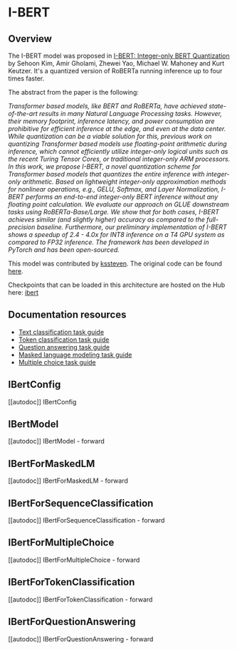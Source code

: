<!--Copyright 2020 The HuggingFace Team. All rights reserved.

Licensed under the Apache License, Version 2.0 (the "License"); you may not use this file except in compliance with
the License. You may obtain a copy of the License at

http://www.apache.org/licenses/LICENSE-2.0

Unless required by applicable law or agreed to in writing, software distributed under the License is distributed on
an "AS IS" BASIS, WITHOUT WARRANTIES OR CONDITIONS OF ANY KIND, either express or implied. See the License for the
specific language governing permissions and limitations under the License.

⚠️ Note that this file is in Markdown but contain specific syntax for our doc-builder (similar to MDX) that may not be
rendered properly in your Markdown viewer.

-->

# I-BERT

## Overview

The I-BERT model was proposed in [I-BERT: Integer-only BERT Quantization](https://arxiv.org/abs/2101.01321) by
Sehoon Kim, Amir Gholami, Zhewei Yao, Michael W. Mahoney and Kurt Keutzer. It's a quantized version of RoBERTa running
inference up to four times faster.

The abstract from the paper is the following:

*Transformer based models, like BERT and RoBERTa, have achieved state-of-the-art results in many Natural Language
Processing tasks. However, their memory footprint, inference latency, and power consumption are prohibitive for
efficient inference at the edge, and even at the data center. While quantization can be a viable solution for this,
previous work on quantizing Transformer based models use floating-point arithmetic during inference, which cannot
efficiently utilize integer-only logical units such as the recent Turing Tensor Cores, or traditional integer-only ARM
processors. In this work, we propose I-BERT, a novel quantization scheme for Transformer based models that quantizes
the entire inference with integer-only arithmetic. Based on lightweight integer-only approximation methods for
nonlinear operations, e.g., GELU, Softmax, and Layer Normalization, I-BERT performs an end-to-end integer-only BERT
inference without any floating point calculation. We evaluate our approach on GLUE downstream tasks using
RoBERTa-Base/Large. We show that for both cases, I-BERT achieves similar (and slightly higher) accuracy as compared to
the full-precision baseline. Furthermore, our preliminary implementation of I-BERT shows a speedup of 2.4 - 4.0x for
INT8 inference on a T4 GPU system as compared to FP32 inference. The framework has been developed in PyTorch and has
been open-sourced.*

This model was contributed by [kssteven](https://huggingface.co/kssteven). The original code can be found [here](https://github.com/kssteven418/I-BERT).

Checkpoints that can be loaded in this architecture are hosted on the Hub here: [ibert](https://huggingface.co/models?other=ibert)

## Documentation resources

- [Text classification task guide](../tasks/sequence_classification)
- [Token classification task guide](../tasks/token_classification)
- [Question answering task guide](../tasks/question_answering)
- [Masked language modeling task guide](../tasks/masked_language_modeling)
- [Multiple choice task guide](../tasks/masked_language_modeling)

## IBertConfig

[[autodoc]] IBertConfig

## IBertModel

[[autodoc]] IBertModel
    - forward

## IBertForMaskedLM

[[autodoc]] IBertForMaskedLM
    - forward

## IBertForSequenceClassification

[[autodoc]] IBertForSequenceClassification
    - forward

## IBertForMultipleChoice

[[autodoc]] IBertForMultipleChoice
    - forward

## IBertForTokenClassification

[[autodoc]] IBertForTokenClassification
    - forward

## IBertForQuestionAnswering

[[autodoc]] IBertForQuestionAnswering
    - forward
